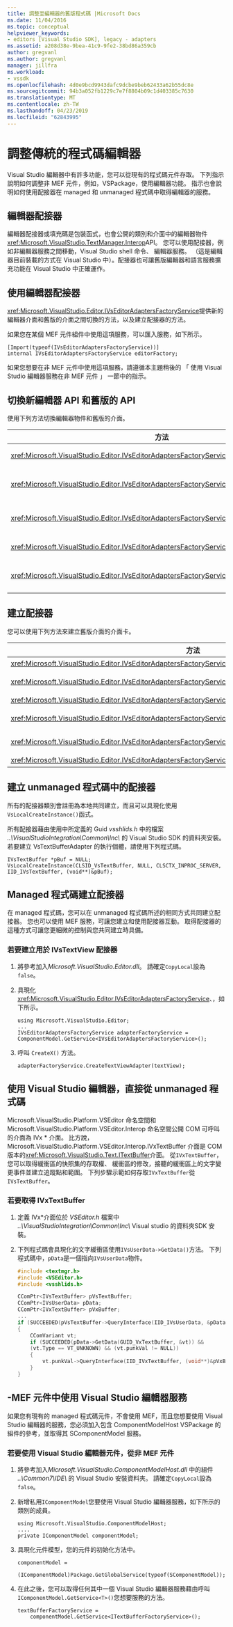 ```yaml
---
title: 調整至編輯器的舊版程式碼 |Microsoft Docs
ms.date: 11/04/2016
ms.topic: conceptual
helpviewer_keywords:
- editors [Visual Studio SDK], legacy - adapters
ms.assetid: a208d38e-9bea-41c9-9fe2-38bd86a359cb
author: gregvanl
ms.author: gregvanl
manager: jillfra
ms.workload:
- vssdk
ms.openlocfilehash: 4d0e9bcd9943dafc9dcbe9beb62433a62b55dc8e
ms.sourcegitcommit: 94b3a052fb1229c7e7f8804b09c1d403385c7630
ms.translationtype: MT
ms.contentlocale: zh-TW
ms.lasthandoff: 04/23/2019
ms.locfileid: "62843995"
---
```

# <a name="adapt-legacy-code-to-the-editor"></a>調整傳統的程式碼編輯器
Visual Studio 編輯器中有許多功能，您可以從現有的程式碼元件存取。 下列指示說明如何調整非 MEF 元件，例如，VSPackage，使用編輯器功能。 指示也會說明如何使用配接器在 managed 和 unmanaged 程式碼中取得編輯器的服務。

## <a name="editor-adapters"></a>編輯器配接器
編輯器配接器或填充碼是包裝函式，也會公開的類別和介面中的編輯器物件<xref:Microsoft.VisualStudio.TextManager.Interop>API。 您可以使用配接器，例如非編輯器服務之間移動，Visual Studio shell 命令、 編輯器服務。 （這是編輯器目前裝載的方式在 Visual Studio 中）。配接器也可讓舊版編輯器和語言服務擴充功能在 Visual Studio 中正確運作。

## <a name="use-editor-adapters"></a>使用編輯器配接器
<xref:Microsoft.VisualStudio.Editor.IVsEditorAdaptersFactoryService>提供新的編輯器介面和舊版的介面之間切換的方法，以及建立配接器的方法。

如果您在某個 MEF 元件組件中使用這項服務，可以匯入服務，如下所示。

```
[Import(typeof(IVsEditorAdaptersFactoryService))]
internal IVsEditorAdaptersFactoryService editorFactory;
```

如果您想要在非 MEF 元件中使用這項服務，請遵循本主題稍後的 「 使用 Visual Studio 編輯器服務在非 MEF 元件 」 一節中的指示。

## <a name="switch-between-the-new-editor-api-and-the-legacy-api"></a>切換新編輯器 API 和舊版的 API
使用下列方法切換編輯器物件和舊版的介面。

|方法|轉換|
|------------|----------------|
|<xref:Microsoft.VisualStudio.Editor.IVsEditorAdaptersFactoryService.GetBufferAdapter%2A>|將轉換<xref:Microsoft.VisualStudio.Text.ITextBuffer>至<xref:Microsoft.VisualStudio.TextManager.Interop.IVsTextBuffer>。|
|<xref:Microsoft.VisualStudio.Editor.IVsEditorAdaptersFactoryService.GetDataBuffer%2A>|將轉換<xref:Microsoft.VisualStudio.TextManager.Interop.IVsTextBuffer>至<xref:Microsoft.VisualStudio.Text.ITextBuffer>。|
|<xref:Microsoft.VisualStudio.Editor.IVsEditorAdaptersFactoryService.GetDocumentBuffer%2A>|將轉換<xref:Microsoft.VisualStudio.TextManager.Interop.IVsTextBuffer>至<xref:Microsoft.VisualStudio.Text.ITextBuffer>。|
|<xref:Microsoft.VisualStudio.Editor.IVsEditorAdaptersFactoryService.GetViewAdapter%2A>|將轉換<xref:Microsoft.VisualStudio.Text.Editor.ITextView>至<xref:Microsoft.VisualStudio.TextManager.Interop.IVsTextView>。|
|<xref:Microsoft.VisualStudio.Editor.IVsEditorAdaptersFactoryService.GetWpfTextView%2A>|將轉換<xref:Microsoft.VisualStudio.TextManager.Interop.IVsTextView>至<xref:Microsoft.VisualStudio.Text.Editor.IWpfTextView>。|

## <a name="create-adapters"></a>建立配接器
您可以使用下列方法來建立舊版介面的介面卡。

|方法|轉換|
|------------|----------------|
|<xref:Microsoft.VisualStudio.Editor.IVsEditorAdaptersFactoryService.CreateVsCodeWindowAdapter%2A>|建立 <xref:Microsoft.VisualStudio.TextManager.Interop.IVsCodeWindow>。|
|<xref:Microsoft.VisualStudio.Editor.IVsEditorAdaptersFactoryService.CreateVsTextBufferAdapter%2A>|會建立<xref:Microsoft.VisualStudio.TextManager.Interop.IVsTextBuffer>指定<xref:Microsoft.VisualStudio.Utilities.IContentType>。|
|<xref:Microsoft.VisualStudio.Editor.IVsEditorAdaptersFactoryService.CreateVsTextBufferAdapter%2A>|建立 <xref:Microsoft.VisualStudio.TextManager.Interop.IVsTextBuffer>。|
|<xref:Microsoft.VisualStudio.Editor.IVsEditorAdaptersFactoryService.CreateVsTextBufferCoordinatorAdapter%2A>|建立 <xref:Microsoft.VisualStudio.TextManager.Interop.IVsTextBufferCoordinator>。|
|<xref:Microsoft.VisualStudio.Editor.IVsEditorAdaptersFactoryService.CreateVsTextViewAdapter%2A>|會建立<xref:Microsoft.VisualStudio.TextManager.Interop.IVsTextView>針對<xref:Microsoft.VisualStudio.Text.Editor.ITextViewRoleSet>。|
|<xref:Microsoft.VisualStudio.Editor.IVsEditorAdaptersFactoryService.CreateVsTextViewAdapter%2A>|建立 <xref:Microsoft.VisualStudio.TextManager.Interop.IVsTextView>。|

## <a name="creating-adapters-in-unmanaged-code"></a>建立 unmanaged 程式碼中的配接器
所有的配接器類別會註冊為本地共同建立，而且可以具現化使用`VsLocalCreateInstance()`函式。

所有配接器藉由使用中所定義的 Guid *vsshlids.h* 中的檔案 *\..\VisualStudioIntegration\Common\Inc\\* 的 Visual Studio SDK 的資料夾安裝。 若要建立 VsTextBufferAdapter 的執行個體，請使用下列程式碼。

```
IVsTextBuffer *pBuf = NULL;
VsLocalCreateInstance(CLSID_VsTextBuffer, NULL, CLSCTX_INPROC_SERVER, IID_IVsTextBuffer, (void**)&pBuf);
```

## <a name="create-adapters-in-managed-code"></a>Managed 程式碼建立配接器
在 managed 程式碼，您可以在 unmanaged 程式碼所述的相同方式共同建立配接器。 您也可以使用 MEF 服務，可讓您建立和使用配接器互動。 取得配接器的這種方式可讓您更細微的控制與您共同建立時具備。

### <a name="to-create-an-adapter-for-ivstextview"></a>若要建立用於 IVsTextView 配接器

1. 將參考加入*Microsoft.VisualStudio.Editor.dll*。 請確定`CopyLocal`設為`false`。

2. 具現化<xref:Microsoft.VisualStudio.Editor.IVsEditorAdaptersFactoryService>、，如下所示。

    ```
    using Microsoft.VisualStudio.Editor;
    ...
    IVsEditorAdaptersFactoryService adapterFactoryService = ComponentModel.GetService<IVsEditorAdaptersFactoryService>();
    ```

3. 呼叫 `CreateX()` 方法。

    ```
    adapterFactoryService.CreateTextViewAdapter(textView);
    ```

## <a name="use-the-visual-studio-editor-directly-from-unmanaged-code"></a>使用 Visual Studio 編輯器，直接從 unmanaged 程式碼
Microsoft.VisualStudio.Platform.VSEditor 命名空間和 Microsoft.VisualStudio.Platform.VSEditor.Interop 命名空間公開 COM 可呼叫的介面為 IVx * 介面。 比方說，Microsoft.VisualStudio.Platform.VSEditor.Interop.IVxTextBuffer 介面是 COM 版本的<xref:Microsoft.VisualStudio.Text.ITextBuffer>介面。 從`IVxTextBuffer`，您可以取得緩衝區的快照集的存取權、 緩衝區的修改，接聽的緩衝區上的文字變更事件並建立追蹤點和範圍。 下列步驟示範如何存取`IVxTextBuffer`從`IVsTextBuffer`。

### <a name="to-get-an-ivxtextbuffer"></a>若要取得 IVxTextBuffer

1. 定義 IVx\*介面位於 *VSEditor.h* 檔案中 *\..\VisualStudioIntegration\Common\Inc\\* Visual studio 的資料夾SDK 安裝。

2. 下列程式碼會具現化的文字緩衝區使用`IVsUserData->GetData()`方法。 下列程式碼中，`pData`是一個指向`IVsUserData`物件。

    ```cpp
    #include <textmgr.h>
    #include <VSEditor.h>
    #include <vsshlids.h>

    CComPtr<IVsTextBuffer> pVsTextBuffer;
    CComPtr<IVsUserData> pData;
    CComPtr<IVxTextBuffer> pVxBuffer;
    ...
    if (SUCCEEDED(pVsTextBuffer->QueryInterface(IID_IVsUserData, &pData))
    {
        CComVariant vt;
        if (SUCCEEDED(pData->GetData(GUID_VxTextBuffer, &vt)) &&
        (vt.Type == VT_UNKNOWN) && (vt.punkVal != NULL))
        {
            vt.punkVal->QueryInterface(IID_IVxTextBuffer, (void**)&pVxBuffer);
        }
    }
    ```

## <a name="use-visual-studio-editor-services-in-a-non-mef-component"></a>-MEF 元件中使用 Visual Studio 編輯器服務
如果您有現有的 managed 程式碼元件，不會使用 MEF，而且您想要使用 Visual Studio 編輯器的服務，您必須加入包含 ComponentModelHost VSPackage 的組件的參考，並取得其 SComponentModel 服務。

### <a name="to-consume-visual-studio-editor-components-from-a-non-mef-component"></a>若要使用 Visual Studio 編輯器元件，從非 MEF 元件

1. 將參考加入*Microsoft.VisualStudio.ComponentModelHost.dll* 中的組件 *\..\Common7\IDE\\* 的 Visual Studio 安裝資料夾。 請確定`CopyLocal`設為`false`。

2. 新增私用`IComponentModel`您要使用 Visual Studio 編輯器服務，如下所示的類別的成員。

    ```
    using Microsoft.VisualStudio.ComponentModelHost;
    ....
    private IComponentModel componentModel;
    ```

3. 具現化元件模型，您的元件的初始化方法中。

    ```
    componentModel =
        (IComponentModel)Package.GetGlobalService(typeof(SComponentModel));
    ```

4. 在此之後，您可以取得任何其中一個 Visual Studio 編輯器服務藉由呼叫`IComponentModel.GetService<T>()`您想要服務的方法。

    ```
    textBufferFactoryService =
        componentModel.GetService<ITextBufferFactoryService>();
    ```
